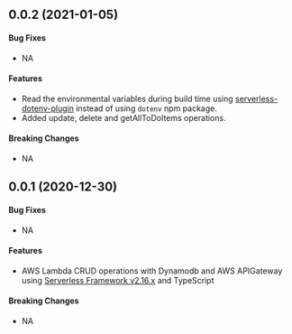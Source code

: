 <a name="v0.0.2"></a>
## 0.0.2 (2021-01-05)

#### Bug Fixes

* NA

#### Features

* Read the environmental variables during build time using [serverless-dotenv-plugin](https://github.com/colynb/serverless-dotenv-plugin#readme) instead of using `dotenv` npm package.
* Added update, delete and getAllToDoItems operations.

#### Breaking Changes

* NA


<a name="v0.0.1"></a>
## 0.0.1 (2020-12-30)

#### Bug Fixes

* NA

#### Features

* AWS Lambda CRUD operations with Dynamodb and AWS APIGateway using [Serverless Framework v2.16.x](https://www.serverless.com/) and TypeScript

#### Breaking Changes

* NA
